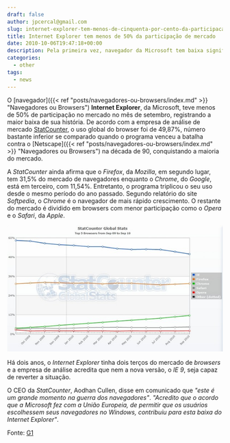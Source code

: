 ```yaml
---
draft: false
author: jpcercal@gmail.com
slug: internet-explorer-tem-menos-de-cinquenta-por-cento-da-participacao-de-mercado
title: Internet Explorer tem menos de 50% da participação de mercado
date: 2010-10-06T19:47:18+00:00
description: Pela primeira vez, navegador da Microsoft tem baixa significativa. E o browser Google Chrome, triplicou a sua participação no mercado.
categories:
  - other
tags: 
  - news
---
```


O [navegador]({{< ref "posts/navegadores-ou-browsers/index.md" >}} "Navegadores ou Browsers") **Internet Explorer**, 
da Microsoft, teve menos de 50% de participação no mercado no mês de setembro, registrando a maior baixa de sua 
história. De acordo com a empresa de análise de mercado [StatCounter](http://statcounter.com/ "StatCounter"), o uso 
global do browser foi de 49,87%, número bastante inferior se comparado quando o programa venceu a batalha contra o 
[Netscape]({{< ref "posts/navegadores-ou-browsers/index.md" >}} "Navegadores ou Browsers") na década de 90, conquistando 
a maioria do mercado.

A _StatCounter_ ainda afirma que o _Firefox_, da _Mozilla_, em segundo lugar, tem 31,5% do mercado de navegadores 
enquanto o _Chrome_, do _Google_, está em terceiro, com 11,54%. Entretanto, o programa triplicou o seu uso desde o 
mesmo período do ano passado. Segundo relatório do site _Softpedia_, o _Chrome_ é o navegador de mais rápido crescimento. 
O restante do mercado é dividido em browsers com menor participação como o _Opera_ e o _Safari_, da _Apple_.

[![Internet Explorer tem menos de 50% da participação de mercado](statcounter-2010-10-05-600.jpg "Gráfico mostra o declínio do Internet Explorer desde outubro do ano passado.")](statcounter-2010-10-05-600.jpg)

Há dois anos, o _Internet Explorer_ tinha dois terços do mercado de _browsers_ e a empresa de análise acredita que 
nem a nova versão, o _IE 9_, seja capaz de reverter a situação.

O CEO da _StatCounter_, Aodhan Cullen, disse em comunicado que _"este é um grande momento na guerra dos navegadores"_. 
_"Acredito que o acordo que a Microsoft fez com a União Europeia, de permitir que os usuários escolhessem seus 
navegadores no Windows, contribuiu para esta baixa do Internet Explorer"_.

Fonte: [G1](http://g1.globo.com/tecnologia/noticia/2010/10/internet-explorer-tem-menos-de-50-da-participacao-de-mercado.html "G1")
